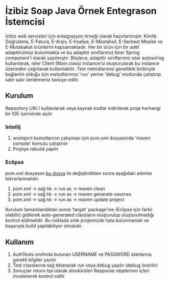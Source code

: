 # İzibiz Soap Java Örnek Entegrason İstemcisi

İzibiz web servisleri için entegrasyon örneği olarak hazırlanmıştır. Kimlik Doğrulama, E-Fatura, E-Arşiv, E-İrsaliye, E-Müstahsil, E-Serbest Meslek ve E-Mutabakat ürünlerini kapsamaktadır. Her bir ürün için bir adet adaptörümüz bulunmakta ve bu adaptör sınıflarımız birer Spring component'i olarak yazılmıştır. Böylece, adaptör sınıflarımız ister autowiring kullanılarak, ister Client (Main class) instance'si oluşturularak bu instance üzerinden çağrılarak kullanılabilir. Test metodlarımız genellikle birbiriyle bağlantılı olduğu için metodlarımızı 'run' yerine 'debug' modunda çalıştırıp satır satır ilerletmeniz tavsiye edilir.



## Kurulum
Repository URL'i kullanılarak veya kaynak kodlar indirilerek proje herhangi bir IDE içerisinde açılır

### Intellij
  1. wsimport komutlarının çalışması için pom.xml dosyasında 'maven compile' komutu çalıştırılır
  2. Projeye rebuild yapılır

### Eclipse
pom.xml dosyasını [bu dosya](https://github.com/izibiz/izibiz-java-soap-client/files/8542638/pom.zip) ile değiştirdikten sonra aşağıdaki adımlar tekrarlanmalıdır.
  1. pom.xml -> sağ tık -> run as -> maven clean
  2. pom.xml -> sağ tık -> run as -> maven generate-sources
  3. pom.xml -> sağ tık -> run as -> maven update project

Kurulum tamamlandıktan sonra 'target' package'ine (Eclipse için farklı olabilir) gidilerek auto-generated classların oluşturulup oluşturulmadığı kontrol eidlmelidir. Bu noktada artık projemizde hata bulunmamalı ve başarıyla build yapılabiliyor olmalıdır.


## Kullanım
  
  1. AuthTests sınıfında bulunan USERNAME ve PASSWORD alanlarına gerekli bilgiler yazılır
  2. Test classlarına sağ tıklanarak run veya debug yapılır (debug önerilir)
  3. Sonuçlar return tipi olarak döndürülen Response objelerinin içleri incelenerek kontrol edilir


